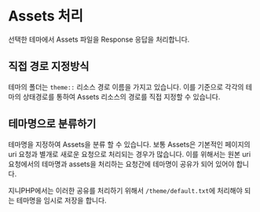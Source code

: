 # Assets 처리
선택한 테마에서 Assets 파일을 Response 응답을 처리합니다.

## 직접 경로 지정방식
테마의 폴더는 `theme::` 리소스 경로 이름을 가지고 있습니다. 이를 기준으로 각각의 테마의 상태경로를 통하여 Assets 리소스의 경로를 직접 지정할 수 있습니다.

## 테마명으로 분류하기
테마명을 지정하여 Assets을 분류 할 수 있습니다. 보통 Assets은 기본적인 페이지의 uri 요청과 별개로 새로운 요청으로 처리되는 경우가 많습니다. 이를 위해서는 원본 uri 요청에서의 테마명과 assets을 처리하는 요청간에 테마명이 공유가 되어 있어야 합니다.

지니PHP에서는 이러한 공유를 처리하기 위해서 `/theme/default.txt`에 처리해야 되는 테마명을 임시로 저장을 합니다.
